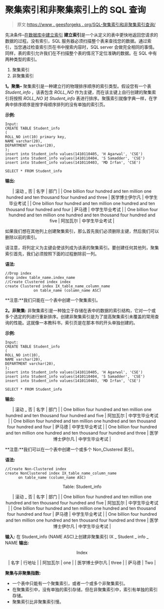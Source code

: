 # 聚集索引和非聚集索引上的 SQL 查询

> 原文:[https://www . geesforgeks . org/SQL-聚集索引和非聚集索引查询/](https://www.geeksforgeeks.org/sql-queries-on-clustered-and-non-clustered-indexes/)

先决条件–[在数据库中建立索引](https://www.geeksforgeeks.org/indexing-in-databases-set-1/)
**建立索引**是一个从定义的表中更快地返回您请求的数据的过程。没有索引，SQL 服务器必须扫描整个表来查找您的数据。通过索引，当您通过检查索引页在书中搜索内容时，SQL server 会做完全相同的事情。同样，表的索引允许我们在不扫描整个表的情况下定位准确的数据。在 SQL 中有两种类型的索引。

1.  聚集索引
2.  非聚集索引

**1。聚集–**
聚集索引是一种建立行的物理排序顺序的索引类型。假设您有一个表 *Student_info* ，该表包含 *ROLL_NO* 作为主键，而在该主键上自行创建的聚集索引将按照 *ROLL_NO* 对 *Student_info* 表进行排序。聚簇索引就像字典一样，在字典中排序顺序是按字母顺序排列的没有单独的索引页。

**示例:**

```
Input:
CREATE TABLE Student_info
(
ROLL_NO int(10) primary key,
NAME varchar(20),
DEPARTMENT varchar(20),
);
insert into Student_info values(1410110405, 'H Agarwal', 'CSE') 
insert into Student_info values(1410110404, 'S Samadder', 'CSE')
insert into Student_info values(1410110403, 'MD Irfan', 'CSE') 

SELECT * FROM Student_info 
```

**输出:**

<center>

| 滚动 _ 否 | 名字 | 部门 |
| One billion four hundred and ten million one hundred and ten thousand four hundred and three | 医学博士伊尔凡 | 中学生毕业考试 |
| One billion four hundred and ten million one hundred and ten thousand four hundred and four | 萨马德 | 中学生毕业考试 |
| One billion four hundred and ten million one hundred and ten thousand four hundred and five | 阿加瓦尔 | 中学生毕业考试 |

</center>

如果我们想在其他列上创建聚集索引，那么首先我们必须删除主键，然后我们可以删除以前的索引。

请注意，将列定义为主键会使该列成为该表的聚集索引。要创建任何其他列，聚集索引首先，我们必须按照下面的过程删除前一列。

**语法:**

```
//Drop index
drop index table_name.index_name
//Create Clustered index index
create Clustered index IX_table_name_column_name 
             on table_name (column_name ASC)  
```

**注意:**我们只能在一个表中创建一个聚集索引。

**2。非聚集:**
非聚集索引是一种独立于存储在表中的数据的索引结构，它对一个或多个选定的列进行重新排序。创建非聚集索引是为了提高聚集索引未覆盖的常用查询的性能。这就像一本教科书，索引页是在那本书的开头单独创建的。

**示例:**

```
Input: 
CREATE TABLE Student_info
(
ROLL_NO int(10),
NAME varchar(20),
DEPARTMENT varchar(20),
);
insert into Student_info values(1410110405, 'H Agarwal', 'CSE') 
insert into Student_info values(1410110404, 'S Samadder', 'CSE')
insert into Student_info values(1410110403, 'MD Irfan', 'CSE')

SELECT * FROM Student_info 
```

**输出:**

<center>

| 滚动 _ 否 | 名字 | 部门 |
| One billion four hundred and ten million one hundred and ten thousand four hundred and five | 阿加瓦尔 | 中学生毕业考试 |
| One billion four hundred and ten million one hundred and ten thousand four hundred and four | 萨马德 | 中学生毕业考试 |
| One billion four hundred and ten million one hundred and ten thousand four hundred and three | 医学博士伊尔凡 | 中学生毕业考试 |

</center>

**注意:**我们可以在一个表中创建一个或多个 Non_Clustered 索引。

**语法:**

```
//Create Non-Clustered index
create NonClustered index IX_table_name_column_name 
      on table_name (column_name ASC) 
```

<center>Table: Student_info

| 滚动 _ 否 | 名字 | 部门 |
| One billion four hundred and ten million one hundred and ten thousand four hundred and five | 阿加瓦尔 | 中学生毕业考试 |
| One billion four hundred and ten million one hundred and ten thousand four hundred and four | 萨马德 | 中学生毕业考试 |
| One billion four hundred and ten million one hundred and ten thousand four hundred and three | 医学博士伊尔凡 | 中学生毕业考试 |

</center>

**输入:**
在 Student_info (NAME ASC)上创建非聚集索引 IX _ Student _ info _ NAME
**输出:**

<center>Index

| 名字 | 行地址 |
| 阿加瓦尔 | one |
| 医学博士伊尔凡 | three |
| 萨马德 | Two |

</center>

**聚集与非聚集指数:**

*   一个表中只能有一个聚集索引，或者一个或多个非聚集索引。
*   在聚集索引中，没有单独的索引存储，但在非聚集索引中，索引有单独的索引存储。
*   聚集索引比非聚集索引慢。